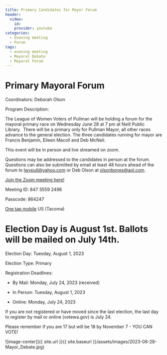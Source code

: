 ```yaml
---
title: Primary Candidates for Mayor Forum
header:
  video:
    id: 
    provider: youtube
categories:
  - Evening meeting
  - Forum
tags:
  - evening meeting
  - Mayoral Debate
  - Mayoral Forum
---
```


#  Primary Mayoral Forum

Coordinators: Deborah Olson

Program Description:  

The League of Women Voters of Pullman will be holding a forum for the mayoral primary race on Wednesday June 28 at 7 pm at Neill Public Library.  There will be a primary only for Pullman Mayor, all other races advance to the general election. The three candidates running for mayor are Francis Benjamin, Eileen Macoll and Deb McNeil.

This event will be in person and live streamed on zoom.
 
 
Questions may be addressed to the candidates in person at the forum. Questions can also be submitted by email at least 48 hours ahead of the forum to [lwvpull@yahoo.com](mailto:lwvpull@yahoo.com) or Deb Olson at [olsonbones@aol.com](mailto:olsonbones@aol.com).


[Join the Zoom meeting here!](https://us02web.zoom.us/j/84735592496?pwd=M3hiaTZMaFh1U0dPem1FbzNYWm5Udz09)

Meeting ID: 847 3559 2496

Passcode: 864247

[One tap mobile](tel:+12532158782) US (Tacoma)



# Election Day is August 1st.   Ballots will be mailed on July 14th.

Election Day:  Tuesday, August 1, 2023

Election Type: Primary

Registration Deadlines:

* By Mail: Monday, July 24, 2023 (received)

* In Person: Tuesday, August 1, 2023

* Online: Monday, July 24, 2023

If you are not registered or have moved since the last election, the last day to register by mail or online (votewa.gov) is July 24.

Please remember if you are 17 but will be 18 by November 7 - YOU CAN VOTE!


![image-center]({{ site.url }}{{ site.baseurl }}/assets/images/2023-06-28-Mayor_Debate.jpg)
